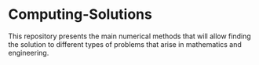 # Computing-Solutions
This repository presents the main numerical methods that will allow finding the solution to different types of problems that arise in mathematics and engineering.
